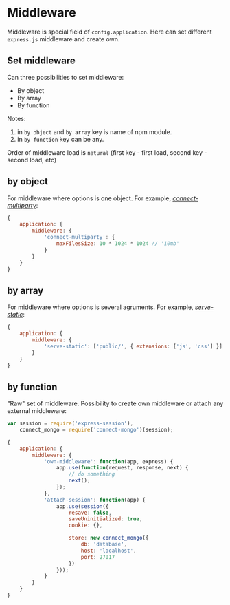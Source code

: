 # Middleware

Middleware is special field of `config.application`. Here can set different `express.js` middleware and create own.

## Set middleware

Can three possibilities to set middleware:

* By object
* By array
* By function

Notes:

1. in `by object` and `by array` key is name of npm module. 
2. in `by function` key can be any.


Order of middleware load is `natural` (first key - first load, second key - second load, etc)

## by object

For middleware where options is one object. For example, *[connect-multiparty](https://www.npmjs.com/package/connect-multiparty)*:

```javascript
{
    application: {
        middleware: {
            'connect-multiparty': {
                maxFilesSize: 10 * 1024 * 1024 // '10mb'
            }
        }
    }
}
```
    
## by array

For middleware where options is several agruments. For example, *[serve-static](https://www.npmjs.com/package/serve-static)*:

```javascript
{
    application: {
        middleware: {
            'serve-static': ['public/', { extensions: ['js', 'css'] }]
        }
    }
}
```
    
## by function

"Raw" set of middleware. Possibility to create own middleware or attach any external middleware:

```javascript
var session = require('express-session'),
    connect_mongo = require('connect-mongo')(session);

{
    application: {
        middleware: {
            'own-middleware': function(app, express) {
                app.use(function(request, response, next) {
                    // do something
                    next();
                });
            },
            'attach-session': function(app) {
                app.use(session({
                    resave: false,
                    saveUninitialized: true,
                    cookie: {},

                    store: new connect_mongo({
                        db: 'database',
                        host: 'localhost',
                        port: 27017
                    })
                }));
            }
        }
    }
}
```